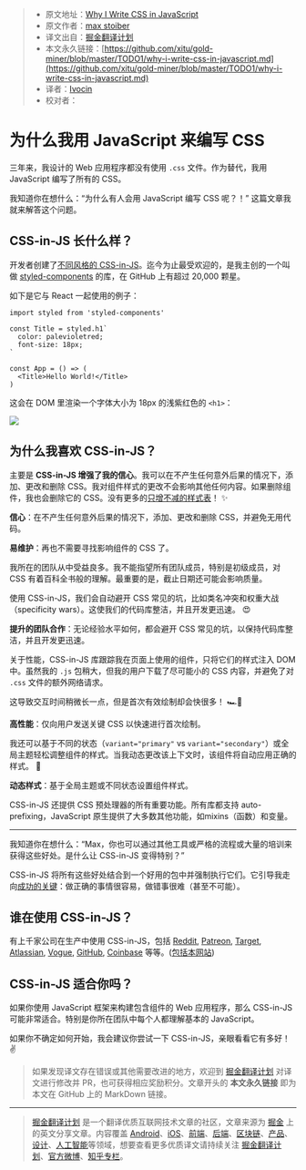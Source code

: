 > * 原文地址：[Why I Write CSS in JavaScript](https://mxstbr.com/thoughts/css-in-js/)
> * 原文作者：[max stoiber](https://mxstbr.com)
> * 译文出自：[掘金翻译计划](https://github.com/xitu/gold-miner)
> * 本文永久链接：[https://github.com/xitu/gold-miner/blob/master/TODO1/why-i-write-css-in-javascript.md](https://github.com/xitu/gold-miner/blob/master/TODO1/why-i-write-css-in-javascript.md)
> * 译者：[Ivocin](https://github.com/Ivocin)
> * 校对者：

# 为什么我用 JavaScript 来编写 CSS

三年来，我设计的 Web 应用程序都没有使用 `.css` 文件。作为替代，我用 JavaScript 编写了所有的 CSS。

我知道你在想什么：“为什么有人会用 JavaScript 编写 CSS 呢？！” 这篇文章我就来解答这个问题。

## CSS-in-JS 长什么样？

开发者创建了[不同风格的 CSS-in-JS](https://github.com/michelebertoli/css-in-js)。迄今为止最受欢迎的，是我主创的一个叫做 [styled-components](https://styled-components.com) 的库，在 GitHub 上有超过 20,000 颗星。

如下是它与 React 一起使用的例子：

```
import styled from 'styled-components'

const Title = styled.h1`
  color: palevioletred;
  font-size: 18px;
`

const App = () => (
  <Title>Hello World!</Title>
)
```

这会在 DOM 里渲染一个字体大小为 18px 的浅紫红色的 `<h1>`：

![](https://user-images.githubusercontent.com/26959437/53942001-9c4cfd80-40f4-11e9-80ad-5cc9a4c35c4e.png)

## 为什么我喜欢 CSS-in-JS？

主要是 **CSS-in-JS 增强了我的信心**。我可以在不产生任何意外后果的情况下，添加、更改和删除 CSS。我对组件样式的更改不会影响其他任何内容。如果删除组件，我也会删除它的 CSS。没有更多的[只增不减的样式表](https://css-tricks.com/oh-no-stylesheet-grows-grows-grows-append-stylesheet-problem/)！ ✨

**信心**：在不产生任何意外后果的情况下，添加、更改和删除 CSS，并避免无用代码。

**易维护**：再也不需要寻找影响组件的 CSS 了。

我所在的团队从中受益良多。我不能指望所有团队成员，特别是初级成员，对 CSS 有着百科全书般的理解。最重要的是，截止日期还可能会影响质量。

使用 CSS-in-JS，我们会自动避开 CSS 常见的坑，比如类名冲突和权重大战（specificity wars）。这使我们的代码库整洁，并且开发更迅速。 😍

**提升的团队合作**：无论经验水平如何，都会避开 CSS 常见的坑，以保持代码库整洁，并且开发更迅速。

关于性能，CSS-in-JS 库跟踪我在页面上使用的组件，只将它们的样式注入 DOM 中。虽然我的 `.js` 包稍大，但我的用户下载了尽可能小的 CSS 内容，并避免了对 `.css` 文件的额外网络请求。

这导致交互时间稍微长一点，但是首次有效绘制却会快很多！ 🏎💨

**高性能**：仅向用户发送关键 CSS 以快速进行首次绘制。

我还可以基于不同的状态（`variant="primary"` vs `variant="secondary"`）或全局主题轻松调整组件的样式。当我动态更改该上下文时，该组件将自动应用正确的样式。 💅

**动态样式**：基于全局主题或不同状态设置组件样式。

CSS-in-JS 还提供 CSS 预处理器的所有重要功能。所有库都支持 auto-prefixing，JavaScript 原生提供了大多数其他功能，如mixins（函数）和变量。

* * *

我知道你在想什么：“Max，你也可以通过其他工具或严格的流程或大量的培训来获得这些好处。是什么让 CSS-in-JS 变得特别？”

CSS-in-JS 将所有这些好处结合到一个好用的包中并强制执行它们。它引导我走向[成功的关键](https://blog.codinghorror.com/falling-into-the-pit-of-success/)：做正确的事情很容易，做错事很难（甚至不可能）。

## 谁在使用 CSS-in-JS？

有上千家公司在生产中使用 CSS-in-JS，包括 [Reddit](https://reddit.com), [Patreon](https://patreon.com), [Target](https://target.com), [Atlassian](https://atlaskit.atlassian.com), [Vogue](https://vogue.de), [GitHub](https://primer.style/components), [Coinbase](https://pro.coinbase.com) 等等。([包括本网站](https://github.com/mxstbr/mxstbr.com))

## CSS-in-JS 适合你吗？

如果你使用 JavaScript 框架来构建包含组件的 Web 应用程序，那么 CSS-in-JS 可能非常适合。特别是你所在团队中每个人都理解基本的 JavaScript。

如果你不确定如何开始，我会建议你尝试一下 CSS-in-JS，亲眼看看它有多好！ ✌️

> 如果发现译文存在错误或其他需要改进的地方，欢迎到 [掘金翻译计划](https://github.com/xitu/gold-miner) 对译文进行修改并 PR，也可获得相应奖励积分。文章开头的 **本文永久链接** 即为本文在 GitHub 上的 MarkDown 链接。

---

> [掘金翻译计划](https://github.com/xitu/gold-miner) 是一个翻译优质互联网技术文章的社区，文章来源为 [掘金](https://juejin.im) 上的英文分享文章。内容覆盖 [Android](https://github.com/xitu/gold-miner#android)、[iOS](https://github.com/xitu/gold-miner#ios)、[前端](https://github.com/xitu/gold-miner#前端)、[后端](https://github.com/xitu/gold-miner#后端)、[区块链](https://github.com/xitu/gold-miner#区块链)、[产品](https://github.com/xitu/gold-miner#产品)、[设计](https://github.com/xitu/gold-miner#设计)、[人工智能](https://github.com/xitu/gold-miner#人工智能)等领域，想要查看更多优质译文请持续关注 [掘金翻译计划](https://github.com/xitu/gold-miner)、[官方微博](http://weibo.com/juejinfanyi)、[知乎专栏](https://zhuanlan.zhihu.com/juejinfanyi)。
